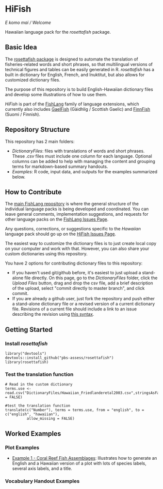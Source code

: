 # HiFish

*E komo mai / Welcome*

Hawaiian language pack for the *rosettafish* package.

## Basic Idea

The [rosettafish package](https://github.com/pbs-assess/rosettafish) is designed to automate the translation of fisheries-related words and short phrases, so that multilingual versions of technical figures and tables can be easily generated in R. *rosettafish* has a built in dictionary for English, French, and Inuktitut, but also allows for customized dictionary files.

The purpose of this repository is to build English-Hawaiian dictionary files and develop some illustrations of how to use them. 

*HiFish* is part of the [FishLang](https://github.com/SOLV-Code/FishLang) family of language extensions, which currently also includes [GaelFish](https://github.com/SOLV-Code/GaelFish) (Gàidhlig / Scottish Gaelic) and [FinnFish](https://github.com/SOLV-Code/FinnFish) (Suomi / Finnish).


## Repository Structure

This repository has 2 main folders:

* *DictionaryFiles*: files with  translations of words and short phrases. These *.csv* files must include one column for each language. Optional columns can be added to help with managing the content and grouping terms for markdown-based summary handouts. 
* *Examples*: R code, input data, and outputs for the examples summarized below.



## How to Contribute

The [main FishLang repository](https://github.com/SOLV-Code/FishLang) is where the general structure of the individual language packs is being developed and coordinated. You can leave general comments, implementation suggestions, and requests for other language packs on the [FishLang Issues Page](https://github.com/SOLV-Code/FishLang/issues).

Any questions, corrections, or suggestions specific to the *Hawaiian* language pack should go up on the [HiFish Issues Page](https://github.com/SOLV-Code/HiFish/issues).


The easiest way to customize the dictionary files is to just create local copy on your computer and work with that.  However, you can also share your custom dictionaries using this repository.

You have 2 options for contributing dictionary files to this repository:
* If you haven't used git/github before, it's easiest to just upload a stand-alone file directly. On this page, go to the *DictionaryFiles* folder, click the *Upload Files* button,
drag and drop the csv file, add a brief description of the upload, select "commit directly to master branch", and click commit.
* If you are already a github user, just fork the repository and push either a stand-alone dictionary file or a revised version of a current dictionary file. Revisions of a current file should include a link to an issue describing the revision using [this syntax](https://help.github.com/en/github/writing-on-github/autolinked-references-and-urls#issues-and-pull-requests).



## Getting Started



### Install *rosettafish*


```
library("devtools")
devtools::install_github("pbs-assess/rosettafish")
library(rosettafish)
```


### Test the translation function

```
# Read in the custom dictionary
terms.use <- read.csv("DictionaryFiles/Hawaiian_Friedlanderetal2003.csv",stringsAsFactors = FALSE)

#test the translation function
translate(c("Number"), terms = terms.use, from = "english", to = c("english", "hawaiian"),
          allow_missing = FALSE)
```


## Worked Examples


### Plot Examples

* [Example 1 - Coral Reef Fish Assemblages](https://github.com/SOLV-Code/HiFish/blob/master/Examples/CoralReefFishAssemblages/README.md): Illustrates how to generate an English and a Hawaiian version of a plot with lots of species labels, several axis labels, and a title.


### Vocabulary Handout Examples